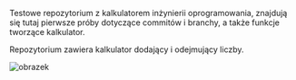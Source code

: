 

Testowe repozytorium z kalkulatorem inżynierii oprogramowania, znajdują się tutaj pierwsze próby dotyczące commitów i branchy, a także 
funkcje tworzące kalkulator.

Repozytorium zawiera kalkulator dodający i odejmujący liczby.

![obrazek](https://thumbs.gfycat.com/UncommonAcrobaticFlyinglemur-size_restricted.gif)
